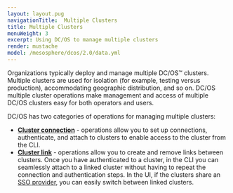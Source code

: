 ```yaml
---
layout: layout.pug
navigationTitle:  Multiple Clusters
title: Multiple Clusters
menuWeight: 3
excerpt: Using DC/OS to manage multiple clusters
render: mustache
model: /mesosphere/dcos/2.0/data.yml
---
```


Organizations typically deploy and manage multiple DC/OS&trade; clusters. Multiple clusters are used for isolation (for example, testing versus production), accommodating geographic distribution, and so on. DC/OS multiple cluster operations make management and access of multiple DC/OS clusters easy for both operators and users.

DC/OS has two categories of operations for managing multiple clusters:

- **[Cluster connection](/mesosphere/dcos/2.0/administering-clusters/multiple-clusters/cluster-connections/)** - operations allow you to set up connections, authenticate, and attach to clusters to enable access to the cluster from the CLI.
- **[Cluster link](/mesosphere/dcos/2.0/administering-clusters/multiple-clusters/cluster-links/)** - operations allow you to create and remove links between clusters. Once you have authenticated to a cluster, in the CLI you can seamlessly attach to a linked cluster without having to repeat the connection and authentication steps. In the UI, if the clusters share an [SSO provider](/mesosphere/dcos/2.0/security/ent/sso/), you can easily switch between linked clusters.
